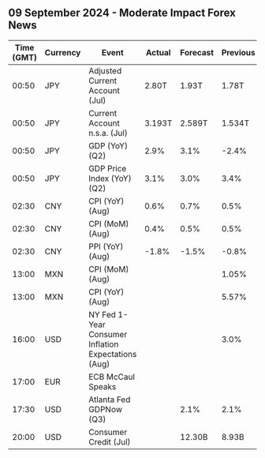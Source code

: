 ## 09 September 2024 - Moderate Impact Forex News

| Time (GMT) | Currency | Event | Actual | Forecast | Previous |
|------|----------|-------|--------|----------|----------|
| 00:50 | JPY | Adjusted Current Account (Jul) | 2.80T | 1.93T | 1.78T |
| 00:50 | JPY | Current Account n.s.a. (Jul) | 3.193T | 2.589T | 1.534T |
| 00:50 | JPY | GDP (YoY) (Q2) | 2.9% | 3.1% | -2.4% |
| 00:50 | JPY | GDP Price Index (YoY) (Q2) | 3.1% | 3.0% | 3.4% |
| 02:30 | CNY | CPI (YoY) (Aug) | 0.6% | 0.7% | 0.5% |
| 02:30 | CNY | CPI (MoM) (Aug) | 0.4% | 0.5% | 0.5% |
| 02:30 | CNY | PPI (YoY) (Aug) | -1.8% | -1.5% | -0.8% |
| 13:00 | MXN | CPI (MoM) (Aug) |  |  | 1.05% |
| 13:00 | MXN | CPI (YoY) (Aug) |  |  | 5.57% |
| 16:00 | USD | NY Fed 1-Year Consumer Inflation Expectations (Aug) |  |  | 3.0% |
| 17:00 | EUR | ECB McCaul Speaks |  |  |  |
| 17:30 | USD | Atlanta Fed GDPNow (Q3) |  | 2.1% | 2.1% |
| 20:00 | USD | Consumer Credit (Jul) |  | 12.30B | 8.93B |
